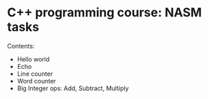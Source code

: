 # C++ programming course: NASM tasks

Contents:
 - Hello world
 - Echo
 - Line counter
 - Word counter
 - Big Integer ops: Add, Subtract, Multiply
